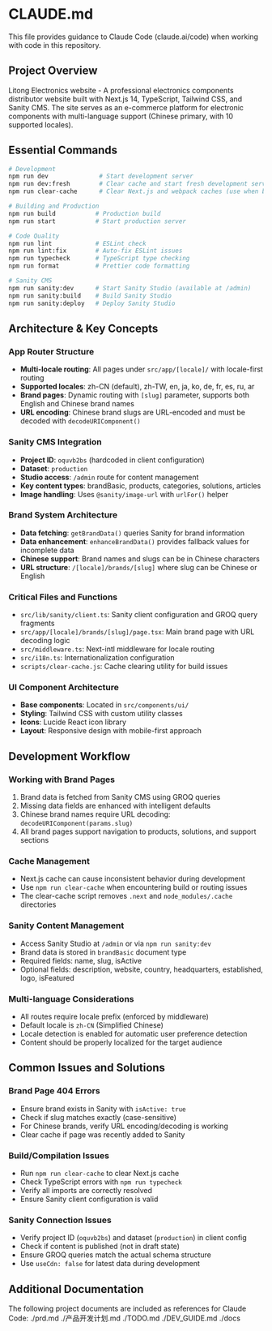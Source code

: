 # CLAUDE.md

This file provides guidance to Claude Code (claude.ai/code) when working with code in this repository.

## Project Overview

Litong Electronics website - A professional electronics components distributor website built with Next.js 14, TypeScript, Tailwind CSS, and Sanity CMS. The site serves as an e-commerce platform for electronic components with multi-language support (Chinese primary, with 10 supported locales).

## Essential Commands

```bash
# Development
npm run dev              # Start development server
npm run dev:fresh        # Clear cache and start fresh development server
npm run clear-cache      # Clear Next.js and webpack caches (use when build issues occur)

# Building and Production
npm run build           # Production build
npm run start           # Start production server

# Code Quality
npm run lint            # ESLint check
npm run lint:fix        # Auto-fix ESLint issues
npm run typecheck       # TypeScript type checking
npm run format          # Prettier code formatting

# Sanity CMS
npm run sanity:dev      # Start Sanity Studio (available at /admin)
npm run sanity:build    # Build Sanity Studio
npm run sanity:deploy   # Deploy Sanity Studio
```

## Architecture & Key Concepts

### App Router Structure
- **Multi-locale routing**: All pages under `src/app/[locale]/` with locale-first routing
- **Supported locales**: zh-CN (default), zh-TW, en, ja, ko, de, fr, es, ru, ar
- **Brand pages**: Dynamic routing with `[slug]` parameter, supports both English and Chinese brand names
- **URL encoding**: Chinese brand slugs are URL-encoded and must be decoded with `decodeURIComponent()`

### Sanity CMS Integration
- **Project ID**: `oquvb2bs` (hardcoded in client configuration)
- **Dataset**: `production`
- **Studio access**: `/admin` route for content management
- **Key content types**: brandBasic, products, categories, solutions, articles
- **Image handling**: Uses `@sanity/image-url` with `urlFor()` helper

### Brand System Architecture
- **Data fetching**: `getBrandData()` queries Sanity for brand information
- **Data enhancement**: `enhanceBrandData()` provides fallback values for incomplete data
- **Chinese support**: Brand names and slugs can be in Chinese characters
- **URL structure**: `/[locale]/brands/[slug]` where slug can be Chinese or English

### Critical Files and Functions
- `src/lib/sanity/client.ts`: Sanity client configuration and GROQ query fragments
- `src/app/[locale]/brands/[slug]/page.tsx`: Main brand page with URL decoding logic
- `src/middleware.ts`: Next-intl middleware for locale routing
- `src/i18n.ts`: Internationalization configuration
- `scripts/clear-cache.js`: Cache clearing utility for build issues

### UI Component Architecture
- **Base components**: Located in `src/components/ui/`
- **Styling**: Tailwind CSS with custom utility classes
- **Icons**: Lucide React icon library
- **Layout**: Responsive design with mobile-first approach

## Development Workflow

### Working with Brand Pages
1. Brand data is fetched from Sanity CMS using GROQ queries
2. Missing data fields are enhanced with intelligent defaults
3. Chinese brand names require URL decoding: `decodeURIComponent(params.slug)`
4. All brand pages support navigation to products, solutions, and support sections

### Cache Management
- Next.js cache can cause inconsistent behavior during development
- Use `npm run clear-cache` when encountering build or routing issues
- The clear-cache script removes `.next` and `node_modules/.cache` directories

### Sanity Content Management
- Access Sanity Studio at `/admin` or via `npm run sanity:dev`
- Brand data is stored in `brandBasic` document type
- Required fields: name, slug, isActive
- Optional fields: description, website, country, headquarters, established, logo, isFeatured

### Multi-language Considerations
- All routes require locale prefix (enforced by middleware)
- Default locale is `zh-CN` (Simplified Chinese)
- Locale detection is enabled for automatic user preference detection
- Content should be properly localized for the target audience

## Common Issues and Solutions

### Brand Page 404 Errors
- Ensure brand exists in Sanity with `isActive: true`
- Check if slug matches exactly (case-sensitive)
- For Chinese brands, verify URL encoding/decoding is working
- Clear cache if page was recently added to Sanity

### Build/Compilation Issues
- Run `npm run clear-cache` to clear Next.js cache
- Check TypeScript errors with `npm run typecheck`
- Verify all imports are correctly resolved
- Ensure Sanity client configuration is valid

### Sanity Connection Issues
- Verify project ID (`oquvb2bs`) and dataset (`production`) in client config
- Check if content is published (not in draft state)
- Ensure GROQ queries match the actual schema structure
- Use `useCdn: false` for latest data during development

## Additional Documentation

The following project documents are included as references for Claude Code:
./prd.md
./产品开发计划.md
./TODO.md
./DEV_GUIDE.md
./docs

